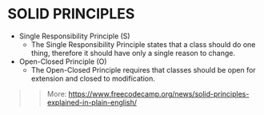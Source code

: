# SOLID PRINCIPLES

- Single Responsibility Principle (S)
  - The Single Responsibility Principle states that a class should do one thing, therefore it should have only a single reason to change.
- Open-Closed Principle (O)
  - The Open-Closed Principle requires that classes should be open for extension and closed to modification.

>> More: https://www.freecodecamp.org/news/solid-principles-explained-in-plain-english/
